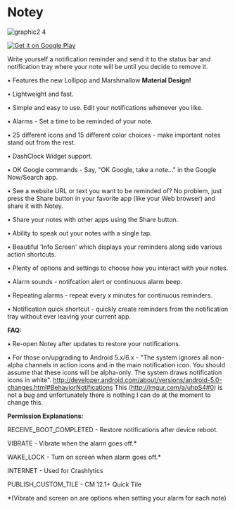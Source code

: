 # Notey
![graphic2 4](https://cloud.githubusercontent.com/assets/5198078/9426284/f22a2e2c-4903-11e5-984b-e6ce83d2ecbb.png)

<a href="https://play.google.com/store/apps/details?id=thomas.jonathan.notey">
  <img alt="Get it on Google Play"
       src="https://developer.android.com/images/brand/en_generic_rgb_wo_60.png" />
</a>

Write yourself a notification reminder and send it to the status bar and notification tray where your note will be until you decide to remove it. 

 
 
• Features the new Lollipop and Marshmallow <b>Material Design!</b> 

• Lightweight and fast.  

• Simple and easy to use.  Edit your notifications whenever you like.  

• Alarms - Set a time to be reminded of your note.

• 25 different icons and 15 different color choices - make important notes stand out from the rest. 

• DashClock Widget support.

• OK Google commands -  Say, "OK Google, take a note..." in the Google Now/Search app.

• See a website URL or text you want to be reminded of? No problem, just press the Share button in your favorite app (like your Web browser) and share it with Notey.

• Share your notes with other apps using the Share button.

• Ability to speak out your notes with a single tap.

• Beautiful 'Info Screen' which displays your reminders along side various action shortcuts.

• Plenty of options and settings to choose how you interact with your notes.

• Alarm sounds - notifcation alert or continuous alarm beep.

• Repeating alarms - repeat every x minutes for continuous reminders.

• Notification quick shortcut - quickly create reminders from the notification tray without ever leaving your current app.




<b>FAQ:</b>

• Re-open Notey after updates to restore your notifications.

• For those on/upgrading to Android 5.x/6.x - "The system ignores all non-alpha channels in action icons and in the main notification icon. You should assume that these icons will be alpha-only. The system draws notification icons in white".
http://developer.android.com/about/versions/android-5.0-changes.html#BehaviorNotifications
This (http://imgur.com/a/uhpS4#0) is not a bug and unfortunately there is nothing I can do at the moment to change this.



<b>Permission Explanations:</b>

RECEIVE_BOOT_COMPLETED - Restore notifications after device reboot.

VIBRATE - Vibrate when the alarm goes off.*  

WAKE_LOCK - Turn on screen when alarm goes off.*

INTERNET - Used for Crashlytics

PUBLISH_CUSTOM_TILE - CM 12.1+ Quick Tile

*(Vibrate and screen on are options when setting your alarm for each note)
